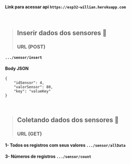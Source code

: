 #### Link para acessar api ```https://esp32-willian.herokuapp.com```

<br>

> ## Inserir dados dos sensores 🌱
> ### URL (POST) 

#### ```.../sensor/insert```

#### Body JSON

    {
        "idSensor": 4,      
        "valorSensor": 80,
        "key": "valueKey"
    }

<br>

> ## Coletando dados dos sensores 🌱
> ### URL (GET)

#### 1- Todos os registros com seus valores ```.../sensor/allData```
#### 3- Números de registros ```.../sensor/count```